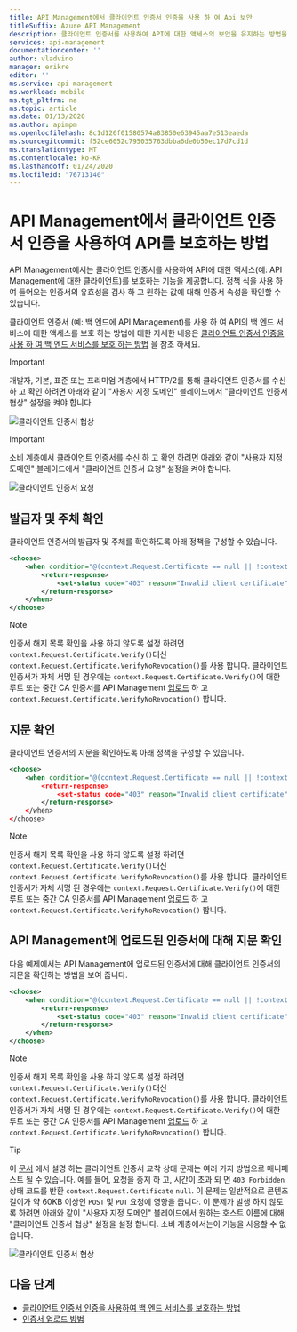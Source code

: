 ```yaml
---
title: API Management에서 클라이언트 인증서 인증을 사용 하 여 Api 보안
titleSuffix: Azure API Management
description: 클라이언트 인증서를 사용하여 API에 대한 액세스의 보안을 유지하는 방법을 알아봅니다.
services: api-management
documentationcenter: ''
author: vladvino
manager: erikre
editor: ''
ms.service: api-management
ms.workload: mobile
ms.tgt_pltfrm: na
ms.topic: article
ms.date: 01/13/2020
ms.author: apimpm
ms.openlocfilehash: 8c1d126f01580574a83850e63945aa7e513eaeda
ms.sourcegitcommit: f52ce6052c795035763dbba6de0b50ec17d7cd1d
ms.translationtype: MT
ms.contentlocale: ko-KR
ms.lasthandoff: 01/24/2020
ms.locfileid: "76713140"
---
```

# <a name="how-to-secure-apis-using-client-certificate-authentication-in-api-management"></a>API Management에서 클라이언트 인증서 인증을 사용하여 API를 보호하는 방법

API Management에서는 클라이언트 인증서를 사용하여 API에 대한 액세스(예: API Management에 대한 클라이언트)를 보호하는 기능을 제공합니다. 정책 식을 사용 하 여 들어오는 인증서의 유효성을 검사 하 고 원하는 값에 대해 인증서 속성을 확인할 수 있습니다.

클라이언트 인증서 (예: 백 엔드에 API Management)를 사용 하 여 API의 백 엔드 서비스에 대한 액세스를 보호 하는 방법에 대한 자세한 내용은 [클라이언트 인증서 인증을 사용 하 여 백 엔드 서비스를 보호 하는 방법](https://docs.microsoft.com/azure/api-management/api-management-howto-mutual-certificates) 을 참조 하세요.

> [!IMPORTANT]
> 개발자, 기본, 표준 또는 프리미엄 계층에서 HTTP/2를 통해 클라이언트 인증서를 수신 하 고 확인 하려면 아래와 같이 "사용자 지정 도메인" 블레이드에서 "클라이언트 인증서 협상" 설정을 켜야 합니다.

![클라이언트 인증서 협상](./media/api-management-howto-mutual-certificates-for-clients/negotiate-client-certificate.png)

> [!IMPORTANT]
> 소비 계층에서 클라이언트 인증서를 수신 하 고 확인 하려면 아래와 같이 "사용자 지정 도메인" 블레이드에서 "클라이언트 인증서 요청" 설정을 켜야 합니다.

![클라이언트 인증서 요청](./media/api-management-howto-mutual-certificates-for-clients/request-client-certificate.png)

## <a name="checking-the-issuer-and-subject"></a>발급자 및 주체 확인

클라이언트 인증서의 발급자 및 주체를 확인하도록 아래 정책을 구성할 수 있습니다.

```xml
<choose>
    <when condition="@(context.Request.Certificate == null || !context.Request.Certificate.Verify() || context.Request.Certificate.Issuer != "trusted-issuer" || context.Request.Certificate.SubjectName.Name != "expected-subject-name")" >
        <return-response>
            <set-status code="403" reason="Invalid client certificate" />
        </return-response>
    </when>
</choose>
```

> [!NOTE]
> 인증서 해지 목록 확인을 사용 하지 않도록 설정 하려면 `context.Request.Certificate.Verify()`대신 `context.Request.Certificate.VerifyNoRevocation()`를 사용 합니다.
> 클라이언트 인증서가 자체 서명 된 경우에는 `context.Request.Certificate.Verify()`에 대한 루트 또는 중간 CA 인증서를 API Management [업로드](api-management-howto-ca-certificates.md) 하 고 `context.Request.Certificate.VerifyNoRevocation()` 합니다.

## <a name="checking-the-thumbprint"></a>지문 확인

클라이언트 인증서의 지문을 확인하도록 아래 정책을 구성할 수 있습니다.

```xml
<choose>
    <when condition="@(context.Request.Certificate == null || !context.Request.Certificate.Verify() || context.Request.Certificate.Thumbprint != "DESIRED-THUMBPRINT-IN-UPPER-CASE")" >
        <return-response>
            <set-status code="403" reason="Invalid client certificate" />
        </return-response>
    </when>
</choose>
```

> [!NOTE]
> 인증서 해지 목록 확인을 사용 하지 않도록 설정 하려면 `context.Request.Certificate.Verify()`대신 `context.Request.Certificate.VerifyNoRevocation()`를 사용 합니다.
> 클라이언트 인증서가 자체 서명 된 경우에는 `context.Request.Certificate.Verify()`에 대한 루트 또는 중간 CA 인증서를 API Management [업로드](api-management-howto-ca-certificates.md) 하 고 `context.Request.Certificate.VerifyNoRevocation()` 합니다.

## <a name="checking-a-thumbprint-against-certificates-uploaded-to-api-management"></a>API Management에 업로드된 인증서에 대해 지문 확인

다음 예제에서는 API Management에 업로드된 인증서에 대해 클라이언트 인증서의 지문을 확인하는 방법을 보여 줍니다.

```xml
<choose>
    <when condition="@(context.Request.Certificate == null || !context.Request.Certificate.Verify()  || !context.Deployment.Certificates.Any(c => c.Value.Thumbprint == context.Request.Certificate.Thumbprint))" >
        <return-response>
            <set-status code="403" reason="Invalid client certificate" />
        </return-response>
    </when>
</choose>

```

> [!NOTE]
> 인증서 해지 목록 확인을 사용 하지 않도록 설정 하려면 `context.Request.Certificate.Verify()`대신 `context.Request.Certificate.VerifyNoRevocation()`를 사용 합니다.
> 클라이언트 인증서가 자체 서명 된 경우에는 `context.Request.Certificate.Verify()`에 대한 루트 또는 중간 CA 인증서를 API Management [업로드](api-management-howto-ca-certificates.md) 하 고 `context.Request.Certificate.VerifyNoRevocation()` 합니다.

> [!TIP]
> 이 [문서](https://techcommunity.microsoft.com/t5/Networking-Blog/HTTPS-Client-Certificate-Request-freezes-when-the-Server-is/ba-p/339672) 에서 설명 하는 클라이언트 인증서 교착 상태 문제는 여러 가지 방법으로 매니페스트 될 수 있습니다. 예를 들어, 요청을 중지 하 고, 시간이 초과 되 면 `403 Forbidden` 상태 코드를 반환 `context.Request.Certificate` `null`. 이 문제는 일반적으로 콘텐츠 길이가 약 60KB 이상인 `POST` 및 `PUT` 요청에 영향을 줍니다.
> 이 문제가 발생 하지 않도록 하려면 아래와 같이 "사용자 지정 도메인" 블레이드에서 원하는 호스트 이름에 대해 "클라이언트 인증서 협상" 설정을 설정 합니다. 소비 계층에서는이 기능을 사용할 수 없습니다.

![클라이언트 인증서 협상](./media/api-management-howto-mutual-certificates-for-clients/negotiate-client-certificate.png)

## <a name="next-steps"></a>다음 단계

-   [클라이언트 인증서 인증을 사용하여 백 엔드 서비스를 보호하는 방법](https://docs.microsoft.com/azure/api-management/api-management-howto-mutual-certificates)
-   [인증서 업로드 방법](https://docs.microsoft.com/azure/api-management/api-management-howto-mutual-certificates)
